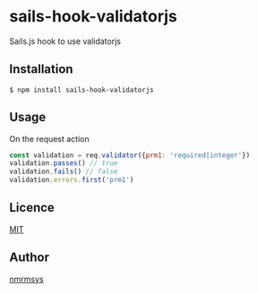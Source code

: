 sails-hook-validatorjs
====
Sails.js hook to use validatorjs

## Installation
```
$ npm install sails-hook-validatorjs
```

## Usage
On the request action
```javascript
const validation = req.validator({prm1: 'required|integer'})
validation.passes() // true
validation.fails() // false
validation.errors.first('prm1')
```

## Licence

[MIT](http://opensource.org/licenses/mit-license.php)

## Author

[nmrmsys](https://github.com/nmrmsys)